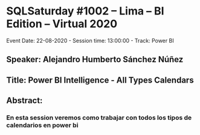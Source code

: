 # SQLSaturday #1002  – Lima – BI Edition – Virtual 2020
Event Date: 22-08-2020 - Session time: 13:00:00 - Track: Power BI 
## Speaker: Alejandro Humberto Sánchez Núñez
## Title: Power BI Intelligence - All Types Calendars
## Abstract:
### En esta session veremos como trabajar con todos los tipos de calendarios en power bi
